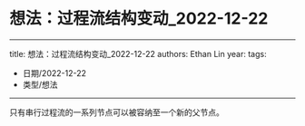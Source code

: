 # 想法：过程流结构变动_2022-12-22


---
title: 想法：过程流结构变动_2022-12-22
authors: Ethan Lin
year:
tags:
  - 日期/2022-12-22 
  - 类型/想法 
---




只有串行过程流的一系列节点可以被容纳至一个新的父节点。

